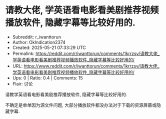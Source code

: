 # 请教大佬, 学英语看电影看美剧推荐视频播放软件, 隐藏字幕等比较好用的.

- Subreddit: r_iwanttorun
- Author: OkIndication2374
- Created: 2025-05-21 07:33:29 UTC
- Permalink: https://reddit.com/r/iwanttorun/comments/1krrzsv/请教大佬_学英语看电影看美剧推荐视频播放软件_隐藏字幕等比较好用的/
- URL: https://www.reddit.com/r/iwanttorun/comments/1krrzsv/请教大佬_学英语看电影看美剧推荐视频播放软件_隐藏字幕等比较好用的/
- Ups: 0 | Ratio: 0.4 | Comments: 15
- Flair: 讨论


请教学英语看电影看美剧推荐播放软件, 隐藏字幕等比较好用的.

不确定是单单因为源文件问题,
大部分播放软件都没办法对于下载的资源屏蔽或隐藏字幕.

